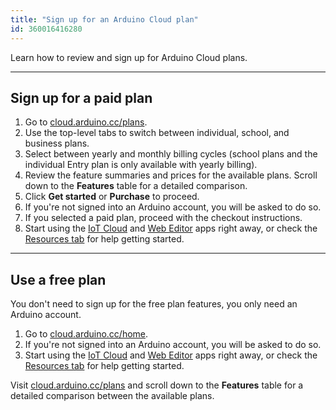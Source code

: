 ```yaml
---
title: "Sign up for an Arduino Cloud plan"
id: 360016416280
---
```


Learn how to review and sign up for Arduino Cloud plans.

---

## Sign up for a paid plan

1. Go to [cloud.arduino.cc/plans](https://cloud.arduino.cc/plans).
2. Use the top-level tabs to switch between individual, school, and business plans.
3. Select between yearly and monthly billing cycles (school plans and the individual Entry plan is only available with yearly billing).
4. Review the feature summaries and prices for the available plans. Scroll down to the **Features** table for a detailed comparison.
5. Click **Get started** or **Purchase** to proceed.
6. If you're not signed into an Arduino account, you will be asked to do so.
7. If you selected a paid plan, proceed with the checkout instructions.
8. Start using the [IoT Cloud](https://create.arduino.cc/iot/) and [Web Editor](https://create.arduino.cc/editor) apps right away, or check the [Resources tab](https://cloud.arduino.cc/home/resources) for help getting started.

---

## Use a free plan

You don't need to sign up for the free plan features, you only need an Arduino account.

1. Go to [cloud.arduino.cc/home](https://cloud.arduino.cc/home/).
2. If you're not signed into an Arduino account, you will be asked to do so.
3. Start using the [IoT Cloud](https://create.arduino.cc/iot/) and [Web Editor](https://create.arduino.cc/editor) apps right away, or check the [Resources tab](https://cloud.arduino.cc/home/resources) for help getting started.

Visit [cloud.arduino.cc/plans](https://cloud.arduino.cc/plans) and scroll down to the **Features** table for a detailed comparison between the available plans.
